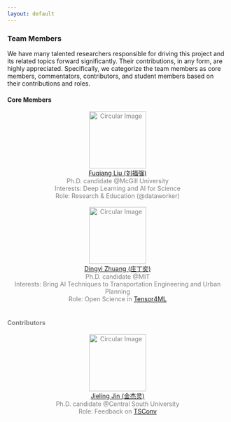 ```yaml
---
layout: default
---
```


### Team Members

We have many talented researchers responsible for driving this project and its related topics forward significantly. Their contributions, in any form, are highly appreciated. Specifically, we categorize the team members as core members, commentators, contributors, and student members based on their contributions and roles.

#### Core Members

<div align="center" style="color: gray;">
  <div class="image-container">
    <img align="middle" src="https://spatiotemporal-data.github.io/images/fuqiang_liu.jpg" width="130" alt="Circular Image"/>
  </div>
  <div align = "center">
    <a href="https://openreview.net/profile?id=~Fuqiang_Liu2">Fuqiang Liu (刘福强)</a>
  </div>
  <div align = "center">
    Ph.D. candidate @McGill University
  </div>
  <div align = "center">
    Interests: Deep Learning and AI for Science
  </div>
  <div align = "center">
    Role: Research & Education (@dataworker)
  </div>
</div>

<br>

<div align="center">
<font color = gray>

  <div class="image-container">
    <img align="middle" src="https://spatiotemporal-data.github.io/images/DingyiZhuang.jpg" width="130" alt="Circular Image"/>
  </div>
  <div align = "center">
    <a href="https://zhuangdingyi.github.io/">Dingyi Zhuang (庄丁奕)</a>
  </div>
  <div align = "center">
    Ph.D. candidate @MIT
  </div>
  <div align = "center">
    Interests: Bring AI Techniques to Transportation Engineering and Urban Planning
  </div>
  <div align = "center">
    Role: Open Science in <a href="https://sites.mit.edu/tensor4ml/">Tensor4ML</a>
  </div>
</div>

<br>

#### Contributors

<div align="center">
<font color = gray>

  <div class="image-container">
    <img align="middle" src="https://spatiotemporal-data.github.io/images/jieling.jpg" width="130" alt="Circular Image"/>
  </div>
  <div align = "center">
    <a href="https://jieling-jin.github.io/">Jieling Jin (金杰灵)</a>
  </div>
  <div align = "center">
    Ph.D. candidate @Central South University
  </div>
  <div align = "center">
    Role: Feedback on <a href="https://spatiotemporal-data.github.io/posts/ts_conv/">TSConv</a>
  </div>
</div>

<br>

<br>
<br>
